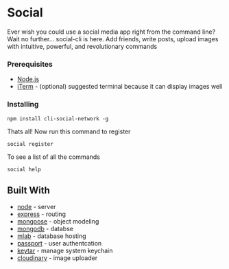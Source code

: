# Social

Ever wish you could use a social media app right from the command line? Wait no further... social-cli is here.
Add friends, write posts, upload images with intuitive, powerful, and revolutionary commands

### Prerequisites

* [Node.js](https://nodejs.org/en/)
* [iTerm](https://www.iterm2.com/) - (optional) suggested terminal because it can display images well

### Installing

`npm install cli-social-network -g`

Thats all! Now run this command to register

`social register`

To see a list of all the commands

`social help`

## Built With

* [node](https://nodejs.org/en/) - server
* [express](https://expressjs.com/) - routing
* [mongoose](https://mongoosejs.com/) - object modeling
* [mongodb](https://www.mongodb.com/) - databse
* [mlab](https://mlab.com/) - database hosting
* [passport](http://www.passportjs.org/) - user authentcation
* [keytar](https://www.npmjs.com/package/keytar) - manage system keychain
* [cloudinary](https://cloudinary.com/) - image uploader

